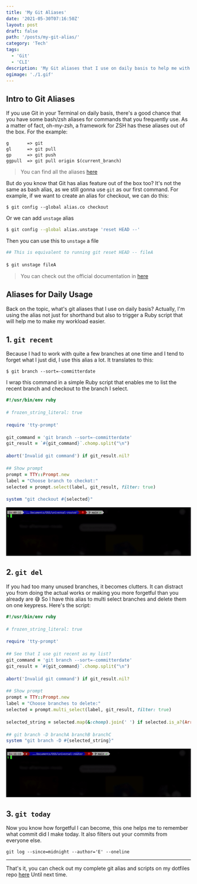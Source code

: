 ```yaml
---
title: 'My Git Aliases'
date: '2021-05-30T07:16:50Z'
layout: post
draft: false
path: '/posts/my-git-alias/'
category: 'Tech'
tags:
  - 'Git'
  - 'CLI'
description: 'My Git aliases that I use on daily basis to help me with works and make Git more interactive and efficient'
ogimage: './1.gif'
---
```


## Intro to Git Aliases

If you use Git in your Terminal on daily basis, there's a good chance that you have some bash/zsh aliases for commands that you frequently use.
As a matter of fact, oh-my-zsh, a framework for ZSH has these aliases out of the box. For the example:

```
g       => git
gl      => git pull
gp      => git push
ggpull  => git pull origin $(current_branch)
```

> You can find all the aliases [here](https://jasonm23.github.io/oh-my-git-aliases.html)

But do you know that Git has alias feature out of the box too? It's not the same as bash alias, as we still gonna use `git` as our first command.
For example, if we want to create an alias for checkout, we can do this:

```
$ git config --global alias.co checkout
```

Or we can add `unstage` alias

```bash
$ git config --global alias.unstage 'reset HEAD --'
```

Then you can use this to `unstage` a file

```bash
## This is equivalent to running git reset HEAD -- fileA

$ git unstage fileA
```

> You can check out the official documentation in [here](https://git-scm.com/book/en/v2/Git-Basics-Git-Aliases)

## Aliases for Daily Usage

Back on the topic, what's git aliases that I use on daily basis? Actually, I'm using the alias not just for shorthand but also to trigger a Ruby script that will help me to make my workload easier.

## 1. `git recent`

Because I had to work with quite a few branches at one time and I tend to forget what I just did, I use this alias a lot. It translates to this:

```
$ git branch --sort=-committerdate
```

I wrap this command in a simple Ruby script that enables me to list the recent branch and checkout to the branch I select.

```ruby
#!/usr/bin/env ruby

# frozen_string_literal: true

require 'tty-prompt'

git_command = 'git branch --sort=-committerdate'
git_result = `#{git_command}`.chomp.split("\n")

abort('Invalid git command') if git_result.nil?

## Show prompt
prompt = TTY::Prompt.new
label = "Choose branch to checkot:"
selected = prompt.select(label, git_result, filter: true)

system "git checkout #{selected}"
```

![git recent usage](./1.gif)

## 2. `git del`

If you had too many unused branches, it becomes clutters. It can distract you from doing the actual works or making you more forgetful than you already are 😅 So I have this alias to multi select branches and delete them on one keypress. Here's the script:

```ruby
#!/usr/bin/env ruby

# frozen_string_literal: true

require 'tty-prompt'

## See that I use git recent as my list?
git_command = 'git branch --sort=-committerdate'
git_result = `#{git_command}`.chomp.split("\n")

abort('Invalid git command') if git_result.nil?

## Show prompt
prompt = TTY::Prompt.new
label = "Choose branches to delete:"
selected = prompt.multi_select(label, git_result, filter: true)

selected_string = selected.map(&:chomp).join(' ') if selected.is_a?(Array)

## git branch -D branchA branchB branchC
system "git branch -D #{selected_string}"
```

![git del usage](./2.gif)

## 3. `git today`

Now you know how forgetful I can become, this one helps me to remember what commit did I make today. It also filters out your commits from everyone else.

```
git log --since=midnight --author='E' --oneline
```

---

That's it, you can check out my complete git alias and scripts on my dotfiles repo [here](https://github.com/esafirm/dotfiles/blob/master/.gitconfig)
Until next time.
